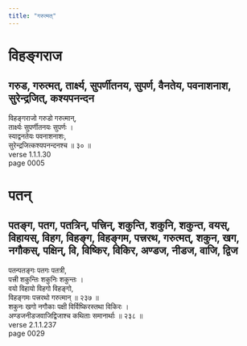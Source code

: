 ```yaml
---
title: "गरुत्मत्"
---
```


# विहङ्गराज
## गरुड, गरुत्मत्, तार्क्ष्य, सुपर्णीतनय, सुपर्ण, वैनतेय, पवनाशनाश, सुरेन्द्रजित्, कश्यपनन्दन
विहङ्गराजो गरुडो गरुत्मान्,<br />तार्क्ष्यः सुपर्णीतनयः सुपर्णः ।<br />स्याद्वनतेयः पवनाशनाशः,<br />सुरेन्द्रजित्कश्यपनन्दनश्च ॥ ३० ॥<br />verse 1.1.1.30<br />page 0005

# पतन्
## पतङ्ग, पतग, पतत्रिन्, पत्त्रिन्, शकुन्ति, शकुनि, शकुन्त, वयस्, विहायस्, विहग, विहङ्ग, विहङ्गम, पत्त्ररथ, गरुत्मत्, शकुन, खग, नगौकस्, पक्षिन्, वि, विष्किर, विकिर, अण्डज, नीडज, वाजि, द्विज
पतन्पतङ्गः पतगः पतत्री,<br />पत्त्री शकुन्तिः शकुनिः शकुन्तः ।<br />वयो विहायो विहगो विहङ्गो,<br />विहङ्गमः पत्त्ररथो गरुत्मान् ॥ २३७ ॥<br />शकुनः खगो नगौकाः पक्षी विर्विष्किरस्तथा विकिरः ।<br />अण्डजनीडजवाजिद्विजाश्च कथिताः समानार्थाः ॥ २३८ ॥<br />verse 2.1.1.237<br />page 0029

